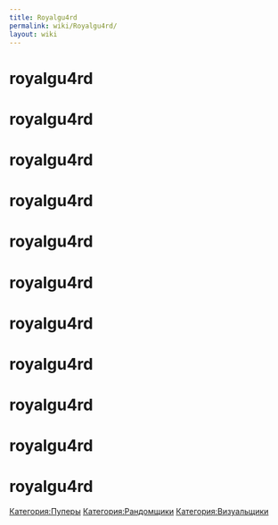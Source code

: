 ```yaml
---
title: Royalgu4rd
permalink: wiki/Royalgu4rd/
layout: wiki
---
```


# royalgu4rd

# royalgu4rd

# royalgu4rd

# royalgu4rd

# royalgu4rd

# royalgu4rd

# royalgu4rd

# royalgu4rd

# royalgu4rd

# royalgu4rd

# royalgu4rd

[Категория:Пуперы](Категория:Пуперы "wikilink")
[Категория:Рандомщики](Категория:Рандомщики "wikilink")
[Категория:Визуальщики](Категория:Визуальщики "wikilink")
